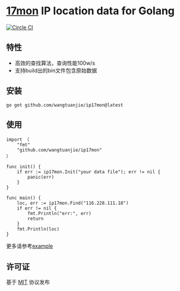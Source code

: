 [17mon](http://www.ipip.net/) IP location data for Golang
===

[![Circle CI](https://circleci.com/gh/wangtuanjie/ip17mon.svg?style=svg)](https://circleci.com/gh/wangtuanjie/ip17mon)

## 特性
* 高效的查找算法，查询性能100w/s
* 支持build出的bin文件包含原始数据

## 安装

	go get github.com/wangtuanjie/ip17mon@latest


## 使用
	import （
		"fmt"
		"github.com/wangtuanjie/ip17mon"
	）

	func init() {
		if err := ip17mon.Init("your data file"); err != nil {
			panic(err)
		}
	}

	func main() {
		loc, err := ip17mon.Find("116.228.111.18")
		if err != nil {
			fmt.Println("err:", err)
			return
		}
		fmt.Println(loc)
	}

更多请参考[example](https://github.com/wangtuanjie/ip17mon/tree/master/example/qip)



## 许可证

基于 [MIT](https://github.com/wangtuanjie/ip17mon/blob/master/LICENSE) 协议发布

